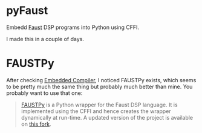 # pyFaust

Embedd [Faust](https://faust.grame.fr/) DSP programs into Python using CFFI.

I made this in a couple of days.

# FAUSTPy

After checking [Embedded Compiler](https://faustdoc.grame.fr/manual/embedding/),
I noticed FAUSTPy exists, which seems to be pretty much the same thing
but probably much better than mine. You probably want to use that one:

> [FAUSTPy](https://github.com/marcecj/faust_python) is a Python wrapper
for the Faust DSP language. It is implemented using the CFFI and hence
creates the wrapper dynamically at run-time. A updated version of the
project is available on [this fork](https://github.com/hrtlacek/faust_python).
